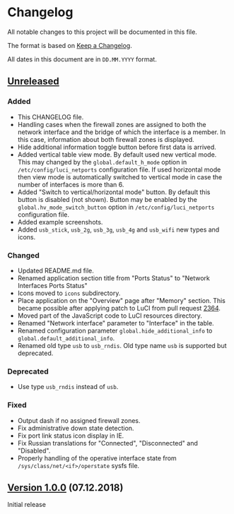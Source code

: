 # Changelog

All notable changes to this project will be documented in this file.

The format is based on [Keep a Changelog](https://keepachangelog.com/en/1.0.0/).

All dates in this document are in `DD.MM.YYYY` format.

## [Unreleased]
### Added
- This CHANGELOG file.
- Handling cases when the firewall zones are assigned to both the network
  interface and the bridge of which the interface is a member. In this case,
  information about both firewall zones is displayed.
- Hide additional information toggle button before first data is arrived.
- Added vertical table view mode. By default used new vertical mode. This may
  changed by the `global.default_h_mode` option in `/etc/config/luci_netports`
  configuration file. If used horizontal mode then view mode is automatically
  switched to vertical mode in case the number of interfaces is more than 6.
- Added "Switch to vertical/horizontal mode" button. By default this button
  is disabled (not shown). Button may be enabled by the `global.hv_mode_switch_button`
  option in `/etc/config/luci_netports` configuration file.
- Added example screenshots.
- Added `usb_stick`, `usb_2g`, `usb_3g`, `usb_4g` and `usb_wifi` new types and icons.

### Changed
- Updated README.md file.
- Renamed application section title from "Ports Status" to "Network Interfaces Ports Status"
- Icons moved to `icons` subdirectory.
- Place application on the "Overview" page after "Memory" section.
  This became possible after applying patch to LuCI from pull request
  [2364](https://github.com/openwrt/luci/pull/2364).
- Moved part of the JavaScript code to LuCI resources directory.
- Renamed "Network interface" parameter to "Interface" in the table.
- Renamed configuration parameter `global.hide_additional_info`
  to `global.default_additional_info`.
- Renamed old type `usb` to `usb_rndis`. Old type name `usb` is supported but deprecated.

### Deprecated
- Use type `usb_rndis` instead of `usb`.

### Fixed
- Output dash if no assigned firewall zones.
- Fix administrative down state detection.
- Fix port link status icon display in IE.
- Fix Russian translations for "Connected", "Disconnected" and "Disabled".
- Properly handling of the operative interface state from
  `/sys/class/net/<if>/operstate` sysfs file.

## [Version 1.0.0] (07.12.2018)

Initial release

[Unreleased]: https://github.com/tano-systems/luci-app-netports/tree/master
[Version 1.0.0]: https://github.com/tano-systems/luci-app-netports/releases/tag/v1.0.0
